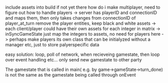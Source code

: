 include assets into build if not yet there
how do i make multiplayer, need to figure out how to handle players
    -> server has playerID and connectionID and maps them, then only takes changes from connectionID of player_at_turn
    remove the player entities, keep black and white assets -> each client/player could have their own assets for each integer in matrix
    -> inSyncGameState just map the integers to assets, no need for players here
    -> perhaps make players its own class that can be initialyzed without a manager etc, just to store palyerspecific data


easy solution:
 loop, poll of network, when recieveing gamestate, then loop over event handling etc...
  only send new gamestate to other party


The gamestate that is called in main( e.g. by game->gameState->turn_done) is not the same as the gamestate being called through onEvent